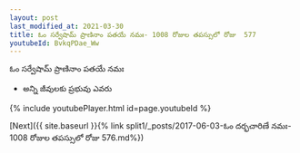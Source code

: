 ```yaml
---
layout: post
last_modified_at: 2021-03-30
title: ఓం సర్వేషామ్ ప్రాణినాం పతయే నమః- 1008 రోజుల తపస్సులో రోజు  577
youtubeId: BvkqPDae_Ww
---
```

 
 
 ఓం సర్వేషామ్ ప్రాణినాం పతయే నమః  
 
 -  అన్ని జీవులకు ప్రభువు ఎవరు 
 
  
 
  
 
 
 
 
 
 


{% include youtubePlayer.html id=page.youtubeId %}
 
[Next]({{ site.baseurl }}{% link  split1/_posts/2017-06-03-ఓం దర్భచారిణే నమః- 1008 రోజుల తపస్సులో రోజు  576.md%})
 

